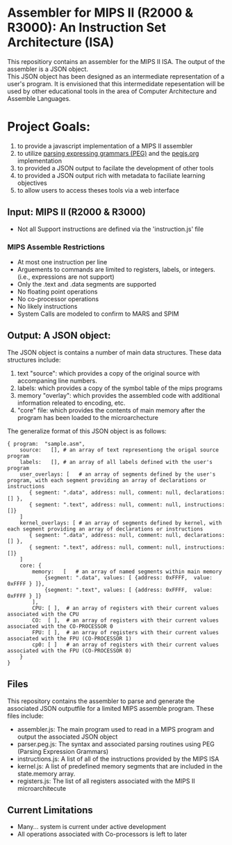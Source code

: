 # Assembler for MIPS II (R2000 & R3000): An Instruction Set Architecture (ISA)

This repositiory contains an assembler for the MIPS II ISA.  The output of the assembler is a JSON object.  
This JSON object has been designed as an intermediate representation of a user's program.  It is envisioned that
this intermedidate repesentation will be used by other educational tools in the area of Computer Architecture and 
Assemble Languages.

# Project Goals:
1. to provide a javascript implementation of a MIPS II assembler
1. to utilize [parsing expressing grammars (PEG)](https://en.wikipedia.org/wiki/Parsing_expression_grammar) and the [pegjs.org](https://pegjs.org/) implementation
1. to provided a JSON output to facilate the development of other tools
1. to provided a JSON output rich with metadata to faciliate learning objectives
1. to allow users to access theses tools via a web interface


## Input: MIPS II (R2000 & R3000)
  * Not all Support instructions are defined via the 'instruction.js' file


### MIPS Assemble Restrictions
  * At most one instruction per line 
  * Arguements to commands are limited to registers, labels, or integers. (i.e., expressions are not support)
  * Only the .text and .data segments are supported
  * No floating point operations
  * No co-processor operations 
  * No likely instructions
  * System Calls are modeled to confirm to MARS and SPIM


## Output: A JSON object:

The JSON object is contains a number of main data structures.  These data structures include:
   1. text "source":    which provides a copy of the original source with accompaning line numbers.  
   1. labels:           which provides a copy of the symbol table of the mips programs
   1. memory "overlay": which provides the assembled code with additional information releated to encoding, etc.
   1. "core" file:      which provides the contents of main memory after the program has been loaded to the microarchecture

The generalize format of this JSON object is as follows:

```
{ program:  "sample.asm",
    source:   [], # an array of text representiong the origal source program
    labels:   [], # an array of all labels defined with the user's program  
    user_overlays: [   # an array of segments defined by the user's program, with each segment providing an array of declarations or instructions
       { segment: ".data", address: null, comment: null, declarations: [] },
       { segment: ".text", address: null, comment: null, instructions: []}
    ]
    kernel_overlays: [ # an array of segments defined by kernel, with each segment providing an array of declarations or instructions
       { segment: ".data", address: null, comment: null, declarations: [] },
       { segment: ".text", address: null, comment: null, instructions: []}
    ]
    core: { 
        memory:   [   # an array of named segments within main memory
            {segment: ".data", values: [ {address: 0xFFFF,  value: 0xFFFF } ]},
            {segment: ".text", values: [ {address: 0xFFFF,  value: 0xFFFF } ]}
        ],
        CPU: [ ],  # an array of registers with their current values associated with the CPU
        CO:  [ ],  # an array of registers with their current values associated with the CO-PROCESSOR 0
        FPU: [ ],  # an array of registers with their current values associated with the FPU (CO-PROCESSOR 1)
        cp0: [ ]   # an array of registers with their current values associated with the FPU (CO-PROCESSOR 0)
    }
}

```

## Files
This repository contains the assembler to parse and generate the associated JSON outputfile for a limited MIPS assemble program. 
These files include:
  * assembler.js:     The main program used to read in a MIPS program and output the associated JSON object
  * parser.peg.js:    The syntax and associated parsing routines using PEG (Parsing Expression Grammars)
  * instructions.js:  A list of all of the instructions provided by the MIPS ISA
  * kernel.js:        A list of predefined memory segments that are included in the state.memory array.
  * registers.js:     The list of all registers associated with the MIPS II microarchitecute

## Current Limitations
  * Many... system is current under active development
  * All operations associated with Co-processors is left to later

